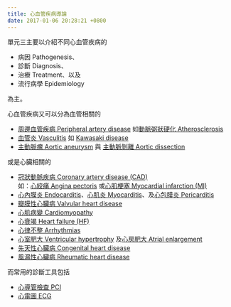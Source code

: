 ```yaml
---
title: 心血管疾病導論
date: 2017-01-06 20:28:21 +0800
---
```

單元三主要以介紹不同心血管疾病的

 * 病因 Pathogenesis、
 * 診斷 Diagnosis、
 * 治療 Treatment、以及
 * 流行病學 Epidemiology

為主。

心血管疾病又可以分為血管相關的

 * [周邊血管疾病 Peripheral artery disease]() 如[動脈粥狀硬化 Atherosclerosis]()
 * [血管炎 Vasculitis]() 如 [Kawasaki disease]()
 * [主動脈瘤 Aortic aneurysm]() 與 [主動脈剝離 Aortic dissection]()

或是心臟相關的

 * [冠狀動脈疾病 Coronary artery disease (CAD)]()  
 如：[心絞痛 Angina pectoris]()  或[心肌梗塞 Myocardial infarction (MI)]()
 * [心內膜炎 Endocarditis]()、[心肌炎 Myocarditis]()、及[心包膜炎 Pericarditis]()
 * [瓣膜性心臟病 Valvular heart disease]()
 * [心肌病變 Cardiomyopathy]()
 * [心衰竭 Heart failure (HF)]()
 * [心律不整 Arrhythmias]()
 * [心室肥大 Ventricular hypertrophy]() 及[心房肥大 Atrial enlargement]()
 * [先天性心臟病 Congenital heart disease]()
 * [風濕性心臟病 Rheumatic heart disease]()

而常用的診斷工具包括

 * [心導管檢查 PCI]()
 * [心電圖 ECG]()
